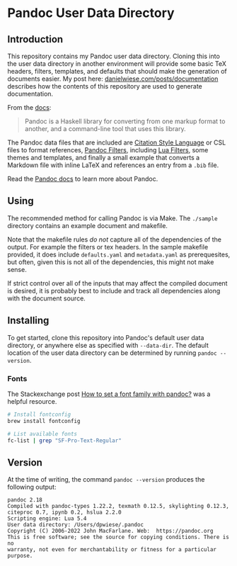 # Pandoc User Data Directory

## Introduction

This repository contains my Pandoc user data directory.
Cloning this into the user data directory in another environment will provide some basic TeX headers, filters, templates, and defaults that should make the generation of documents easier.
My post here: [danielwiese.com/posts/documentation](https://danielwiese.com/posts/documentation/) describes how the contents of this repository are used to generate documentation.

From the [docs](https://pandoc.org/MANUAL.html):

> Pandoc is a Haskell library for converting from one markup format to another, and a command-line tool that uses this library.

The Pandoc data files that are included are [Citation Style Language](https://citationstyles.org/) or CSL files to format references, [Pandoc Filters](https://pandoc.org/filters.html), including [Lua Filters](https://pandoc.org/lua-filters.html), some themes and templates, and finally a small example that converts a Markdown file with inline LaTeX and references an entry from a `.bib` file.

Read the [Pandoc docs](https://pandoc.org/MANUAL.html) to learn more about Pandoc.

## Using

The recommended method for calling Pandoc is via Make.
The `./sample` directory contains an example document and makefile.

Note that the makefile rules *do not* capture all of the dependencies of the output.
For example the filters or tex headers.
In the sample makefile provided, it does include `defaults.yaml` and `metadata.yaml` as prerequesites, but often, given this is not all of the dependencies, this might not make sense.

If strict control over all of the inputs that may affect the compiled document is desired, it is probably best to include and track all dependencies along with the document source.

## Installing

To get started, clone this repository into Pandoc's default user data directory, or anywhere else as specified with `--data-dir`.
The default location of the user data directory can be determined by running `pandoc --version`.

### Fonts

The Stackexchange post [How to set a font family with pandoc?](https://tex.stackexchange.com/questions/234786/how-to-set-a-font-family-with-pandoc) was a helpful resource.

```sh
# Install fontconfig
brew install fontconfig

# List available fonts
fc-list | grep "SF-Pro-Text-Regular"
```

## Version

At the time of writing, the command `pandoc --version` produces the following output:

```
pandoc 2.18
Compiled with pandoc-types 1.22.2, texmath 0.12.5, skylighting 0.12.3,
citeproc 0.7, ipynb 0.2, hslua 2.2.0
Scripting engine: Lua 5.4
User data directory: /Users/dpwiese/.pandoc
Copyright (C) 2006-2022 John MacFarlane. Web:  https://pandoc.org
This is free software; see the source for copying conditions. There is no
warranty, not even for merchantability or fitness for a particular purpose.
```

